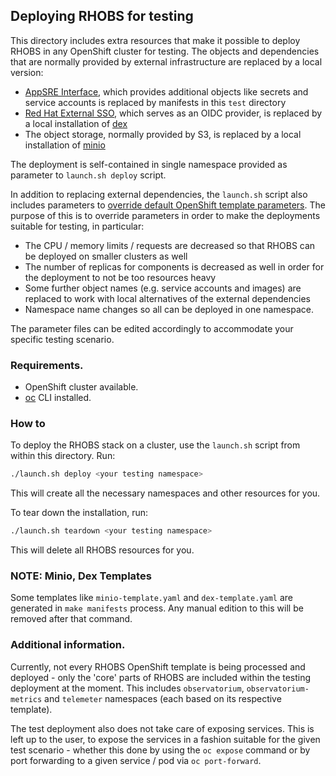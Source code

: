 ## Deploying RHOBS for testing

This directory includes extra resources that make it possible to deploy RHOBS in any OpenShift cluster for testing. The objects and dependencies that are normally provided by external infrastructure are replaced by a local version:
- [AppSRE Interface](https://gitlab.cee.redhat.com/service/app-interface/), which provides additional objects like secrets and service accounts is replaced by manifests in this `test` directory
- [Red Hat External SSO](https://sso.redhat.com/auth/realms/redhat-external), which serves as an OIDC provider, is replaced by a local installation of [dex](https://dexidp.io/)
- The object storage, normally provided by S3, is replaced by a local installation of [minio](https://min.io/)

The deployment is self-contained in single namespace provided as parameter to `launch.sh deploy` script.

In addition to replacing external dependencies, the `launch.sh` script also includes parameters to [override default OpenShift template parameters](https://docs.openshift.com/container-platform/4.9/openshift_images/using-templates.html#templates-cli-generating-list-of-objects_using-templates). The purpose of this is to override parameters in order to make the deployments suitable for testing, in particular:
- The CPU / memory limits / requests are decreased so that RHOBS can be deployed on smaller clusters as well
- The number of replicas for components is decreased as well in order for the deployment to not be too resources heavy
- Some further object names (e.g. service accounts and images) are replaced to work with local alternatives of the external dependencies
- Namespace name changes so all can be deployed in one namespace.

The parameter files can be edited accordingly to accommodate your specific testing scenario.

### Requirements.

* OpenShift cluster available.
* [oc](https://docs.openshift.com/container-platform/4.7/cli_reference/openshift_cli/getting-started-cli.html) CLI installed.

### How to

To deploy the RHOBS stack on a cluster, use the `launch.sh` script from within this directory. Run:

```bash
./launch.sh deploy <your testing namespace>
```

This will create all the necessary namespaces and other resources for you.

To tear down the installation, run:

```bash
./launch.sh teardown <your testing namespace>
```

This will delete all RHOBS resources for you.

### NOTE: Minio, Dex Templates

Some templates like `minio-template.yaml` and `dex-template.yaml` are generated in `make manifests` process. Any manual edition to this will be removed after that command.

### Additional information.

Currently, not every RHOBS OpenShift template is being processed and deployed - only the 'core' parts of RHOBS are included within the testing deployment at the moment. This includes `observatorium`, `observatorium-metrics` and `telemeter` namespaces (each based on its respective template).

The test deployment also does not take care of exposing services. This is left up to the user, to expose the services in a fashion suitable for the given test scenario - whether this done by using the `oc expose` command or by port forwarding to a given service / pod via `oc port-forward`.